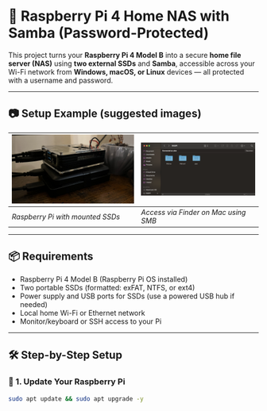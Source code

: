# 🍓 Raspberry Pi 4 Home NAS with Samba (Password-Protected)

This project turns your **Raspberry Pi 4 Model B** into a secure **home file server (NAS)** using **two external SSDs** and **Samba**, accessible across your Wi-Fi network from **Windows, macOS, or Linux** devices — all protected with a username and password.

---

## 📷 Setup Example (suggested images)

| ![Hardware Setup](images/setup-hardware.jpeg) | ![Access on macOS](images/mac-smb-access.png) |
|---------------------------------------------|-----------------------------------------------|
| *Raspberry Pi with mounted SSDs*            | *Access via Finder on Mac using SMB*          |

---

## 📦 Requirements

- Raspberry Pi 4 Model B (Raspberry Pi OS installed)
- Two portable SSDs (formatted: exFAT, NTFS, or ext4)
- Power supply and USB ports for SSDs (use a powered USB hub if needed)
- Local home Wi-Fi or Ethernet network
- Monitor/keyboard or SSH access to your Pi

---

## 🛠️ Step-by-Step Setup

### 🔄 1. Update Your Raspberry Pi

```bash
sudo apt update && sudo apt upgrade -y
